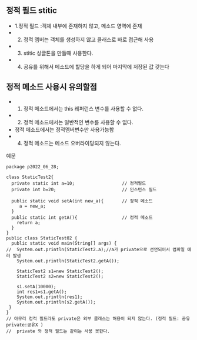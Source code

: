 ## 정적 필드 stitic 
* 1.정적 필드 :객체 내부에 존재하지 않고, 메소드 영역에 존재
* 2. 정적 멤버는 객체를 생성하지 않고 클래스로 바로 접근해 사용
* 3. stitic 싱글톤을 만들때 사용한다.
* 4. 공유를 위해서  메소드에 할당을 하게 되어 마지막에 저장된 값 갖는다
## 정적 메소드 사용시 유의할점
*  1. 정적 메소드에서는 this 레퍼런스 변수를 사용할 수 없다.
*  2. 정적 메소드에서는 일반적인 변수를 사용할 수 없다.
*   정적 메소드에서는 정적멤버변수만 사용가능함
*  4. 정적 메소드는 메소드 오버라이딩되지 않는다.




예문
````````````````````````````````
package p2022_06_28;

class StaticTest2{
  private static int a=10;                  // 정적필드
  private int b=20;                         // 인스턴스 필드 
  
  public static void setA(int new_a){       // 정적 메소드       
     a = new_a;
  }
  public static int getA(){                 // 정적 메소드 
    return a;
  }
}
public class StaticTest02 {
  public static void main(String[] args) {
//  System.out.println(StaticTest2.a);//a가 private으로 선언되어서 컴파일 에러 발생 
    System.out.println(StaticTest2.getA());  

    StaticTest2 s1=new StaticTest2();          
    StaticTest2 s2=new StaticTest2();
  
    s1.setA(10000);
    int res1=s1.getA();
    System.out.println(res1);
    System.out.println(s2.getA());
 }    
}     
// 아무리 정적 필드라도 private은 외부 클래스는 허용이 되지 않는다. (정적 필드: 공유   private:공유X )
//  private 와 정적 필드는 같이는 사용 못한다. 

















